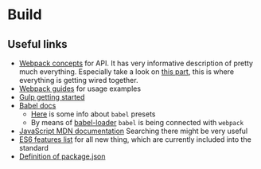 # Build

## Useful links
- [Webpack concepts](https://webpack.js.org/concepts) for API. It has very informative description of pretty much everything.
Especially take a look on [this part](https://webpack.js.org/concepts/loaders), this is where everything is getting wired together.
- [Webpack guides](https://webpack.js.org/guides) for usage examples
- [Gulp getting started](https://github.com/gulpjs/gulp/blob/v3.9.1/docs/getting-started.md)
- [Babel docs](https://babeljs.io/docs/en)
    - [Here](https://babeljs.io/docs/en/plugins/#official-presets) is some info about `babel` presets
    - By means of [babel-loader](https://github.com/babel/babel-loader) `babel` is being connected with `webpack`
- [JavaScript MDN documentation](https://developer.mozilla.org/en-US/docs/Web/JavaScript) Searching there might be very useful
- [ES6 features list](http://es6-features.org) for all new thing, which are currently included into the standard
- [Definition of package.json](https://docs.npmjs.com/files/package.json)
